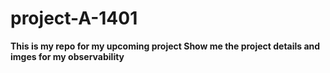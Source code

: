 # project-A-1401
<B>
This is my repo for my upcoming project
  <B>
Show me the project details and imges for my observability
